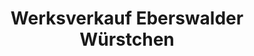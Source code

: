 ---
title: "Werksverkauf Eberswalder Würstchen"
url: /britz/werksverkauf-eberswalder-wuerstchen/
shop: Metzgerei
---
